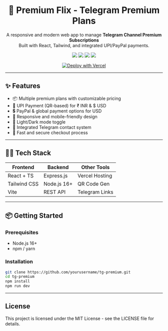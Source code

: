 <h1 align="center">🚀 Premium Flix - Telegram Premium Plans</h1>

<p align="center">
  A responsive and modern web app to manage <b>Telegram Channel Premium Subscriptions</b><br/>
  Built with React, Tailwind, and integrated UPI/PayPal payments.
</p>

<p align="center">
  <img src="https://img.shields.io/badge/React-18-blue?logo=react&logoColor=white" />
  <img src="https://img.shields.io/badge/TailwindCSS-3.0-38bdf8?logo=tailwindcss&logoColor=white" />
  <img src="https://img.shields.io/badge/Vite-Frontend-646CFF?logo=vite&logoColor=white" />
  <img src="https://img.shields.io/badge/Express-Backend-000000?logo=express&logoColor=white" />
</p>

<p align="center">
  <a href="https://vercel.com/new/git/external?repository-url=https://github.com/Codeflix-Bots/Premium-Plans&project-name=premium-flix&repository-name=premium-flix">
    <img src="https://vercel.com/button" alt="Deploy with Vercel" />
  </a>
</p>

---

## ✨ Features

- 📦 Multiple premium plans with customizable pricing
- 💸 UPI Payment (QR-based) for ₹ INR & $ USD
- 💲 PayPal & global payment options for USD
- 📱 Responsive and mobile-friendly design
- 🌙 Light/Dark mode toggle
- 🔗 Integrated Telegram contact system
- 🔐 Fast and secure checkout process

---

## 🧑‍💻 Tech Stack

| Frontend       | Backend       | Other Tools     |
|----------------|---------------|-----------------|
| React + TS     | Express.js    | Vercel Hosting  |
| Tailwind CSS   | Node.js 16+   | QR Code Gen     |
| Vite           | REST API      | Telegram Links  |

---

## 📦 Getting Started

### Prerequisites

- Node.js 16+
- npm / yarn

### Installation

```bash
git clone https://github.com/yourusername/tg-premium.git
cd tg-premium
npm install
npm run dev
```

---
## License

This project is licensed under the MIT License - see the LICENSE file for details.
